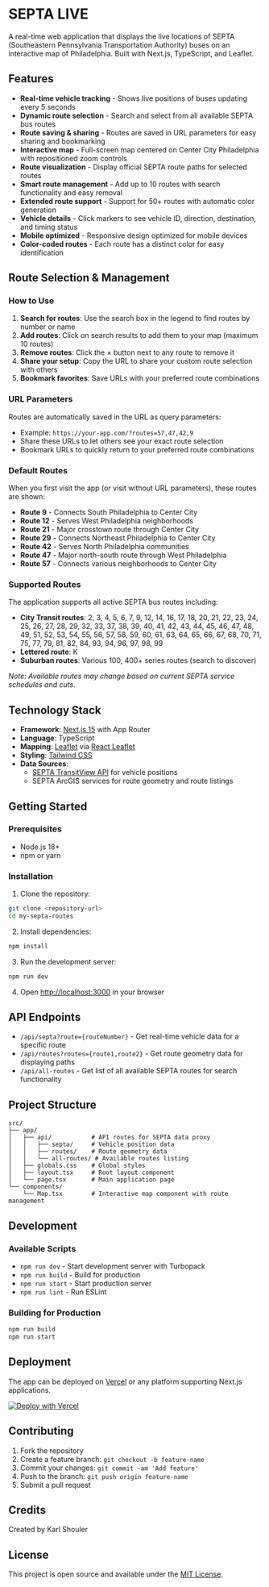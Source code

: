 # SEPTA LIVE

A real-time web application that displays the live locations of SEPTA (Southeastern Pennsylvania Transportation Authority) buses on an interactive map of Philadelphia. Built with Next.js, TypeScript, and Leaflet.

## Features

- **Real-time vehicle tracking** - Shows live positions of buses updating every 5 seconds
- **Dynamic route selection** - Search and select from all available SEPTA bus routes
- **Route saving & sharing** - Routes are saved in URL parameters for easy sharing and bookmarking
- **Interactive map** - Full-screen map centered on Center City Philadelphia with repositioned zoom controls
- **Route visualization** - Display official SEPTA route paths for selected routes
- **Smart route management** - Add up to 10 routes with search functionality and easy removal
- **Extended route support** - Support for 50+ routes with automatic color generation
- **Vehicle details** - Click markers to see vehicle ID, direction, destination, and timing status
- **Mobile optimized** - Responsive design optimized for mobile devices
- **Color-coded routes** - Each route has a distinct color for easy identification

## Route Selection & Management

### How to Use
1. **Search for routes**: Use the search box in the legend to find routes by number or name
2. **Add routes**: Click on search results to add them to your map (maximum 10 routes)
3. **Remove routes**: Click the × button next to any route to remove it
4. **Share your setup**: Copy the URL to share your custom route selection with others
5. **Bookmark favorites**: Save URLs with your preferred route combinations

### URL Parameters
Routes are automatically saved in the URL as query parameters:
- Example: `https://your-app.com/?routes=57,47,42,9`
- Share these URLs to let others see your exact route selection
- Bookmark URLs to quickly return to your preferred route combinations

### Default Routes
When you first visit the app (or visit without URL parameters), these routes are shown:
- **Route 9** - Connects South Philadelphia to Center City
- **Route 12** - Serves West Philadelphia neighborhoods  
- **Route 21** - Major crosstown route through Center City
- **Route 29** - Connects Northeast Philadelphia to Center City
- **Route 42** - Serves North Philadelphia communities
- **Route 47** - Major north-south route through West Philadelphia
- **Route 57** - Connects various neighborhoods to Center City

### Supported Routes
The application supports all active SEPTA bus routes including:
- **City Transit routes**: 2, 3, 4, 5, 6, 7, 9, 12, 14, 16, 17, 18, 20, 21, 22, 23, 24, 25, 26, 27, 28, 29, 32, 33, 37, 38, 39, 40, 41, 42, 43, 44, 45, 46, 47, 48, 49, 51, 52, 53, 54, 55, 56, 57, 58, 59, 60, 61, 63, 64, 65, 66, 67, 68, 70, 71, 75, 77, 79, 81, 82, 84, 93, 94, 96, 97, 98, 99
- **Lettered route**: K
- **Suburban routes**: Various 100, 400+ series routes (search to discover)

*Note: Available routes may change based on current SEPTA service schedules and cuts.*

## Technology Stack

- **Framework**: [Next.js 15](https://nextjs.org) with App Router
- **Language**: TypeScript
- **Mapping**: [Leaflet](https://leafletjs.com/) via [React Leaflet](https://react-leaflet.js.org/)
- **Styling**: [Tailwind CSS](https://tailwindcss.com/)
- **Data Sources**: 
  - [SEPTA TransitView API](https://www3.septa.org/#/Real%20Time%20Data) for vehicle positions
  - SEPTA ArcGIS services for route geometry and route listings

## Getting Started

### Prerequisites

- Node.js 18+ 
- npm or yarn

### Installation

1. Clone the repository:
```bash
git clone <repository-url>
cd my-septa-routes
```

2. Install dependencies:
```bash
npm install
```

3. Run the development server:
```bash
npm run dev
```

4. Open [http://localhost:3000](http://localhost:3000) in your browser

## API Endpoints

- `/api/septa?route={routeNumber}` - Get real-time vehicle data for a specific route
- `/api/routes?routes={route1,route2}` - Get route geometry data for displaying paths
- `/api/all-routes` - Get list of all available SEPTA routes for search functionality

## Project Structure

```
src/
├── app/
│   ├── api/           # API routes for SEPTA data proxy
│   │   ├── septa/     # Vehicle position data
│   │   ├── routes/    # Route geometry data
│   │   └── all-routes/ # Available routes listing
│   ├── globals.css    # Global styles
│   ├── layout.tsx     # Root layout component
│   └── page.tsx       # Main application page
└── components/
    └── Map.tsx        # Interactive map component with route management
```

## Development

### Available Scripts

- `npm run dev` - Start development server with Turbopack
- `npm run build` - Build for production
- `npm run start` - Start production server
- `npm run lint` - Run ESLint

### Building for Production

```bash
npm run build
npm run start
```

## Deployment

The app can be deployed on [Vercel](https://vercel.com) or any platform supporting Next.js applications.

[![Deploy with Vercel](https://vercel.com/button)](https://vercel.com/new/clone?repository-url=https://github.com/your-username/my-septa-routes)

## Contributing

1. Fork the repository
2. Create a feature branch: `git checkout -b feature-name`
3. Commit your changes: `git commit -am 'Add feature'`
4. Push to the branch: `git push origin feature-name`
5. Submit a pull request

## Credits

Created by Karl Shouler

## License

This project is open source and available under the [MIT License](LICENSE).